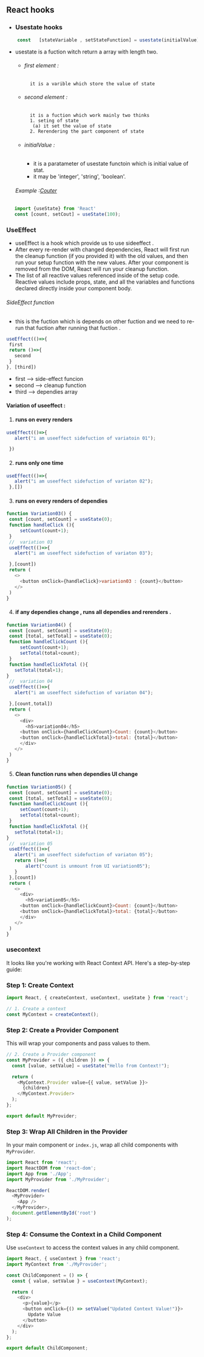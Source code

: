 ## React hooks
- ### Usestate hooks 
```js
    const   [stateVariable , setStateFunction] = usestate(initialValue) ;
```
- usestate is a fuction witch return a array with length two.
   - ###### first element : 
           it is a varible which store the value of state
   - ###### second element :
           it is a fuction which work mainly two thinks 
           1. seting of state 
            (a) it set the value of state
           2. Rerendering the part component of state
    - ###### initialValue :
      - it is a paratameter of usestate functoin which is initial value of stat.
      - it may be 'integer', 'string', 'boolean'.
    ###### Example :[Couter ]()
```js
   import {useState} from 'React'
   const [count, setCout] = useState(100);
```
### UseEffect 
- useEffect is a hook which provide us to use sideeffect .
- After every re-render with changed dependencies, React will first run the cleanup function (if you provided it) with the old values, and then run your setup function with the new values. After your component is removed from the DOM, React will run your cleanup function.
- The list of all reactive values referenced inside of the setup code. Reactive values include props, state, and all the variables and functions declared directly inside your component body.
###### SideEffect function
 - this is the fuction which is depends on other fuction and we need to re-run that fuction after running that fuction .
 ```js
 useEffect(()=>{
  first
  return ()=>{
    second
  }
 }, [third])
 ```
 - first --> side-effect funcion
 - second --> cleanup function 
 - third --> dependies array
 #### Variation of useeffect :
 1. #### runs on every renders
 ```js
 useEffect(()=>{
    alert("i am useeffect sidefuction of variatoin 01");

  })
 ```
 2. #### runs only one time
 ```js
 useEffect(()=>{
    alert("i am useeffect sidefuction of variaton 02");
  },[])
 ```
 3. #### runs on every renders of dependies
 ```js
 function Variation03() {
  const [count, setCount] = useState(0);
  function handleClick (){
      setCount(count+1);
  }
  //  variation 03
  useEffect(()=>{
    alert("i am useeffect sidefuction of variaton 03");

  },[count])
  return (
    <>
      <button onClick={handleClick}>variation03 : {count}</button>
    </>
  )
}
 ```
 4. #### if any dependies change , runs all dependies and rerenders .
 ```js
 function Variation04() {
  const [count, setCount] = useState(0);
  const [total, setTotal] = useState(0);
  function handleClickCount (){
      setCount(count+1);
      setTotal(total+count);
  }
  function handleClickTotal (){
    setTotal(total+1);
}
  //  variation 04
  useEffect(()=>{
    alert("i am useeffect sidefuction of variaton 04");

  },[count,total])
  return (
    <>
      <div>
        <h5>variation04</h5>
      <button onClick={handleClickCount}>Count: {count}</button>
      <button onClick={handleClickTotal}>total: {total}</button>
      </div>
    </>
  )
}
 ```
 5. #### Clean function runs when dependies UI change
 ```js
 function Variation05() {
  const [count, setCount] = useState(0);
  const [total, setTotal] = useState(0);
  function handleClickCount (){
      setCount(count+1);
      setTotal(total+count);
  }
  function handleClickTotal (){
    setTotal(total+1);
}
  //  variation 05
  useEffect(()=>{
    alert("i am useeffect sidefuction of variaton 05");
    return ()=>{
        alert("count is unmount from UI variation05");
    }
  },[count])
  return (
    <>
      <div>
        <h5>variation05</h5>
      <button onClick={handleClickCount}>Count: {count}</button>
      <button onClick={handleClickTotal}>total: {total}</button>
      </div>
    </>
  )
}
 ```
### usecontext 
It looks like you're working with React Context API. Here's a step-by-step guide:

### Step 1: Create Context

```javascript
import React, { createContext, useContext, useState } from 'react';

// 1. Create a context
const MyContext = createContext();
```

### Step 2: Create a Provider Component

This will wrap your components and pass values to them.

```javascript
// 2. Create a Provider component
const MyProvider = ({ children }) => {
  const [value, setValue] = useState("Hello from Context!");

  return (
    <MyContext.Provider value={{ value, setValue }}>
      {children}
    </MyContext.Provider>
  );
};

export default MyProvider;
```

### Step 3: Wrap All Children in the Provider

In your main component or `index.js`, wrap all child components with `MyProvider`.

```javascript
import React from 'react';
import ReactDOM from 'react-dom';
import App from './App';
import MyProvider from './MyProvider';

ReactDOM.render(
  <MyProvider>
    <App />
  </MyProvider>,
  document.getElementById('root')
);
```

### Step 4: Consume the Context in a Child Component

Use `useContext` to access the context values in any child component.

```javascript
import React, { useContext } from 'react';
import MyContext from './MyProvider';

const ChildComponent = () => {
  const { value, setValue } = useContext(MyContext);

  return (
    <div>
      <p>{value}</p>
      <button onClick={() => setValue("Updated Context Value!")}>
        Update Value
      </button>
    </div>
  );
};

export default ChildComponent;
```


